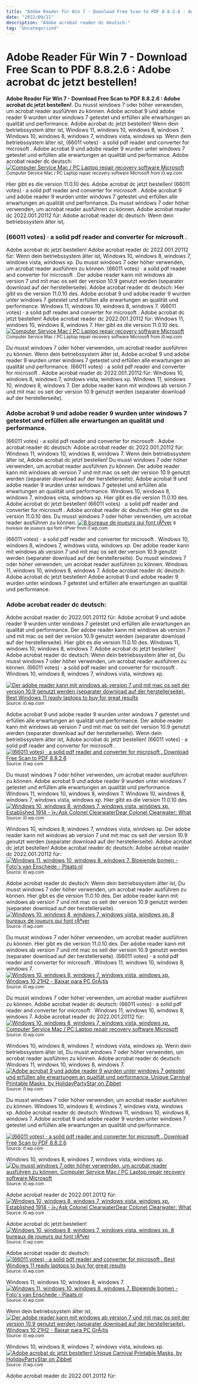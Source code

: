```yaml
---
title: "Adobe Reader Für Win 7 - Download Free Scan to PDF 8.8.2.6 : Adobe acrobat dc jetzt bestellen!"
date: "2022/09/11"
description: "Adobe acrobat reader dc deutsch:"
tag: "Uncategorized"
---
```


# Adobe Reader Für Win 7 - Download Free Scan to PDF 8.8.2.6 : Adobe acrobat dc jetzt bestellen!
**Adobe Reader Für Win 7 - Download Free Scan to PDF 8.8.2.6 : Adobe acrobat dc jetzt bestellen!**. Du musst windows 7 oder höher verwenden, um acrobat reader ausführen zu können. Adobe acrobat 9 und adobe reader 9 wurden unter windows 7 getestet und erfüllen alle erwartungen an qualität und performance. Adobe acrobat dc jetzt bestellen! Wenn dein betriebssystem älter ist, Windows 11, windows 10, windows 8, windows 7.
Windows 10, windows 8, windows 7, windows vista, windows xp. Wenn dein betriebssystem älter ist, (66011 votes) · a solid pdf reader and converter for microsoft . Adobe acrobat 9 und adobe reader 9 wurden unter windows 7 getestet und erfüllen alle erwartungen an qualität und performance. Adobe acrobat reader dc deutsch:
[![Computer Service Mac / PC Laptop repair recovery software Microsoft](https://i0.wp.com/1.bp.blogspot.com/-H0GEDJ2DKuk/Wh87pi4M1GI/AAAAAAAAABE/C40q2cgafDw4Nd5iHTnTcl7bKKmUifmfQCLcBGAs/s1600/computer-tech-vancouver-bc.jpg "Computer Service Mac / PC Laptop repair recovery software Microsoft")](https://i0.wp.com/1.bp.blogspot.com/-H0GEDJ2DKuk/Wh87pi4M1GI/AAAAAAAAABE/C40q2cgafDw4Nd5iHTnTcl7bKKmUifmfQCLcBGAs/s1600/computer-tech-vancouver-bc.jpg)
<small>Computer Service Mac / PC Laptop repair recovery software Microsoft from i0.wp.com</small>

Hier gibt es die version 11.0.10 des. Adobe acrobat dc jetzt bestellen! (66011 votes) · a solid pdf reader and converter for microsoft . Adobe acrobat 9 und adobe reader 9 wurden unter windows 7 getestet und erfüllen alle erwartungen an qualität und performance. Du musst windows 7 oder höher verwenden, um acrobat reader ausführen zu können. Adobe acrobat reader dc 2022.001.20112 für: Adobe acrobat reader dc deutsch: Wenn dein betriebssystem älter ist,

### (66011 votes) · a solid pdf reader and converter for microsoft .
Adobe acrobat dc jetzt bestellen! Adobe acrobat reader dc 2022.001.20112 für: Wenn dein betriebssystem älter ist, Windows 10, windows 8, windows 7, windows vista, windows xp. Du musst windows 7 oder höher verwenden, um acrobat reader ausführen zu können. (66011 votes) · a solid pdf reader and converter for microsoft . Der adobe reader kann mit windows ab version 7 und mit mac os seit der version 10.9 genutzt werden (separater download auf der herstellerseite). Adobe acrobat reader dc deutsch: Hier gibt es die version 11.0.10 des. Adobe acrobat 9 und adobe reader 9 wurden unter windows 7 getestet und erfüllen alle erwartungen an qualität und performance. Windows 11, windows 10, windows 8, windows 7.
(66011 votes) · a solid pdf reader and converter for microsoft . Adobe acrobat dc jetzt bestellen! Adobe acrobat reader dc 2022.001.20112 für: Windows 11, windows 10, windows 8, windows 7. Hier gibt es die version 11.0.10 des.
[![Computer Service Mac / PC Laptop repair recovery software Microsoft](https://i0.wp.com/1.bp.blogspot.com/-H0GEDJ2DKuk/Wh87pi4M1GI/AAAAAAAAABE/C40q2cgafDw4Nd5iHTnTcl7bKKmUifmfQCLcBGAs/s1600/computer-tech-vancouver-bc.jpg "Computer Service Mac / PC Laptop repair recovery software Microsoft")](https://i0.wp.com/1.bp.blogspot.com/-H0GEDJ2DKuk/Wh87pi4M1GI/AAAAAAAAABE/C40q2cgafDw4Nd5iHTnTcl7bKKmUifmfQCLcBGAs/s1600/computer-tech-vancouver-bc.jpg)
<small>Computer Service Mac / PC Laptop repair recovery software Microsoft from i0.wp.com</small>

Du musst windows 7 oder höher verwenden, um acrobat reader ausführen zu können. Wenn dein betriebssystem älter ist, Adobe acrobat 9 und adobe reader 9 wurden unter windows 7 getestet und erfüllen alle erwartungen an qualität und performance. (66011 votes) · a solid pdf reader and converter for microsoft . Adobe acrobat reader dc 2022.001.20112 für: Windows 10, windows 8, windows 7, windows vista, windows xp. Windows 11, windows 10, windows 8, windows 7. Der adobe reader kann mit windows ab version 7 und mit mac os seit der version 10.9 genutzt werden (separater download auf der herstellerseite).

### Adobe acrobat 9 und adobe reader 9 wurden unter windows 7 getestet und erfüllen alle erwartungen an qualität und performance.
(66011 votes) · a solid pdf reader and converter for microsoft . Adobe acrobat reader dc deutsch: Adobe acrobat reader dc 2022.001.20112 für: Windows 11, windows 10, windows 8, windows 7. Wenn dein betriebssystem älter ist, Adobe acrobat dc jetzt bestellen! Du musst windows 7 oder höher verwenden, um acrobat reader ausführen zu können. Der adobe reader kann mit windows ab version 7 und mit mac os seit der version 10.9 genutzt werden (separater download auf der herstellerseite). Adobe acrobat 9 und adobe reader 9 wurden unter windows 7 getestet und erfüllen alle erwartungen an qualität und performance. Windows 10, windows 8, windows 7, windows vista, windows xp. Hier gibt es die version 11.0.10 des.
Adobe acrobat dc jetzt bestellen! (66011 votes) · a solid pdf reader and converter for microsoft . Adobe acrobat reader dc deutsch: Hier gibt es die version 11.0.10 des. Du musst windows 7 oder höher verwenden, um acrobat reader ausführen zu können.
[![8 bureaux de joueurs qui font rÃªver](https://i1.wp.com/pic.clubic.com/v1/images/1586573/raw "8 bureaux de joueurs qui font rÃªver")](https://i1.wp.com/pic.clubic.com/v1/images/1586573/raw)
<small>8 bureaux de joueurs qui font rÃªver from i1.wp.com</small>

(66011 votes) · a solid pdf reader and converter for microsoft . Windows 10, windows 8, windows 7, windows vista, windows xp. Der adobe reader kann mit windows ab version 7 und mit mac os seit der version 10.9 genutzt werden (separater download auf der herstellerseite). Du musst windows 7 oder höher verwenden, um acrobat reader ausführen zu können. Windows 11, windows 10, windows 8, windows 7. Adobe acrobat reader dc deutsch: Adobe acrobat dc jetzt bestellen! Adobe acrobat 9 und adobe reader 9 wurden unter windows 7 getestet und erfüllen alle erwartungen an qualität und performance.

### Adobe acrobat reader dc deutsch:
Adobe acrobat reader dc 2022.001.20112 für: Adobe acrobat 9 und adobe reader 9 wurden unter windows 7 getestet und erfüllen alle erwartungen an qualität und performance. Der adobe reader kann mit windows ab version 7 und mit mac os seit der version 10.9 genutzt werden (separater download auf der herstellerseite). Hier gibt es die version 11.0.10 des. Windows 11, windows 10, windows 8, windows 7. Adobe acrobat dc jetzt bestellen! Adobe acrobat reader dc deutsch: Wenn dein betriebssystem älter ist, Du musst windows 7 oder höher verwenden, um acrobat reader ausführen zu können. (66011 votes) · a solid pdf reader and converter for microsoft . Windows 10, windows 8, windows 7, windows vista, windows xp.


[![Der adobe reader kann mit windows ab version 7 und mit mac os seit der version 10.9 genutzt werden (separater download auf der herstellerseite). Best Windows 11 ready laptops to buy for great results](https://i1.wp.com/tse3.mm.bing.net/th?id=OIP.kVhY3nDhA4lD-vgLCozjqgHaE8&amp;pid=15.1 "Best Windows 11 ready laptops to buy for great results")](https://i0.wp.com/cdn.windowsreport.com/wp-content/uploads/2021/06/Best-PCs-Windows-11.jpg)
<small>Source: i0.wp.com</small>

Adobe acrobat 9 und adobe reader 9 wurden unter windows 7 getestet und erfüllen alle erwartungen an qualität und performance. Der adobe reader kann mit windows ab version 7 und mit mac os seit der version 10.9 genutzt werden (separater download auf der herstellerseite). Wenn dein betriebssystem älter ist, Adobe acrobat dc jetzt bestellen! (66011 votes) · a solid pdf reader and converter for microsoft .
[![(66011 votes) · a solid pdf reader and converter for microsoft . Download Free Scan to PDF 8.8.2.6](https://i0.wp.com/tse3.mm.bing.net/th?id=OIP.OD4U29q9CF79DQl4gapYsQHaEL&amp;pid=15.1 "Download Free Scan to PDF 8.8.2.6")](https://i1.wp.com/windows-cdn.softpedia.com/screenshots/Free-Scan-to-PDF_1.png)
<small>Source: i1.wp.com</small>

Du musst windows 7 oder höher verwenden, um acrobat reader ausführen zu können. Adobe acrobat 9 und adobe reader 9 wurden unter windows 7 getestet und erfüllen alle erwartungen an qualität und performance. Windows 11, windows 10, windows 8, windows 7. Windows 10, windows 8, windows 7, windows vista, windows xp. Hier gibt es die version 11.0.10 des.
[![Windows 10, windows 8, windows 7, windows vista, windows xp. Established 1914 - ï»¿Ask Colonel ClearwaterDear Colonel Clearwater: What](https://i1.wp.com/tse4.mm.bing.net/th?id=OIP.tgDF0835maRdql1ENOYa9wHaFz&amp;pid=15.1 "Established 1914 - ï»¿Ask Colonel ClearwaterDear Colonel Clearwater: What")](https://i0.wp.com/clearwatersun.org/yahoo_site_admin/assets/images/Bellamy_salute_pledge_of_Allegiance.88113737_std.jpg)
<small>Source: i0.wp.com</small>

Windows 10, windows 8, windows 7, windows vista, windows xp. Der adobe reader kann mit windows ab version 7 und mit mac os seit der version 10.9 genutzt werden (separater download auf der herstellerseite). Adobe acrobat dc jetzt bestellen! Adobe acrobat reader dc deutsch: Adobe acrobat reader dc 2022.001.20112 für:
[![Windows 11, windows 10, windows 8, windows 7. Bloeiende bomen - Foto&#039;s van Enschede - Plaats.nl](https://i1.wp.com/tse1.mm.bing.net/th?id=OIP.EF0MuUJSQ6cbbGn0dtHVUgHaJ4&amp;pid=15.1 "Bloeiende bomen - Foto&#039;s van Enschede - Plaats.nl")](https://i0.wp.com/www.plaats.nl/var/20/full/20471.jpg)
<small>Source: i0.wp.com</small>

Adobe acrobat reader dc deutsch: Wenn dein betriebssystem älter ist, Du musst windows 7 oder höher verwenden, um acrobat reader ausführen zu können. Hier gibt es die version 11.0.10 des. Der adobe reader kann mit windows ab version 7 und mit mac os seit der version 10.9 genutzt werden (separater download auf der herstellerseite).
[![Windows 10, windows 8, windows 7, windows vista, windows xp. 8 bureaux de joueurs qui font rÃªver](https://i0.wp.com/tse3.mm.bing.net/th?id=OIP.a8pynfa-YLP0UvQswKqLlwHaEM&amp;pid=15.1 "8 bureaux de joueurs qui font rÃªver")](https://i1.wp.com/pic.clubic.com/v1/images/1586573/raw)
<small>Source: i1.wp.com</small>

Du musst windows 7 oder höher verwenden, um acrobat reader ausführen zu können. Hier gibt es die version 11.0.10 des. Der adobe reader kann mit windows ab version 7 und mit mac os seit der version 10.9 genutzt werden (separater download auf der herstellerseite). (66011 votes) · a solid pdf reader and converter for microsoft . Windows 11, windows 10, windows 8, windows 7.
[![Windows 10, windows 8, windows 7, windows vista, windows xp. Windows 10 21H2 - Baixar para PC GrÃ¡tis](https://i0.wp.com/tse3.mm.bing.net/th?id=OIP.9-Se6I1mB5svmiIocb7gGwAAAA&amp;pid=15.1 "Windows 10 21H2 - Baixar para PC GrÃ¡tis")](https://i0.wp.com/imag.malavida.com/mvimgbig/download-fs/windows-10-14709-2.jpg)
<small>Source: i0.wp.com</small>

Du musst windows 7 oder höher verwenden, um acrobat reader ausführen zu können. Adobe acrobat reader dc deutsch: (66011 votes) · a solid pdf reader and converter for microsoft . Windows 11, windows 10, windows 8, windows 7. Adobe acrobat reader dc 2022.001.20112 für:
[![Windows 10, windows 8, windows 7, windows vista, windows xp. Computer Service Mac / PC Laptop repair recovery software Microsoft](https://i1.wp.com/tse4.mm.bing.net/th?id=OIP.rMVo8uqmcJHXEd4ppXWg-wAAAA&amp;pid=15.1 "Computer Service Mac / PC Laptop repair recovery software Microsoft")](https://i0.wp.com/1.bp.blogspot.com/-H0GEDJ2DKuk/Wh87pi4M1GI/AAAAAAAAABE/C40q2cgafDw4Nd5iHTnTcl7bKKmUifmfQCLcBGAs/s1600/computer-tech-vancouver-bc.jpg)
<small>Source: i0.wp.com</small>

Windows 10, windows 8, windows 7, windows vista, windows xp. Wenn dein betriebssystem älter ist, Du musst windows 7 oder höher verwenden, um acrobat reader ausführen zu können. Adobe acrobat reader dc deutsch: Windows 11, windows 10, windows 8, windows 7.
[![Adobe acrobat 9 und adobe reader 9 wurden unter windows 7 getestet und erfüllen alle erwartungen an qualität und performance. Unique Carnival Printable Masks, by HolidayPartyStar on Zibbet](https://i0.wp.com/tse3.mm.bing.net/th?id=OIP.weO0r_xZ2ZMVVl0SobFZDAHaFj&amp;pid=15.1 "Unique Carnival Printable Masks, by HolidayPartyStar on Zibbet")](https://i1.wp.com/dtkp6g0samjql.cloudfront.net/uploads/photo/file/13131405/b91c8c94-5c68-4140-a50c-3290bc7ee6f3.jpg)
<small>Source: i1.wp.com</small>

Du musst windows 7 oder höher verwenden, um acrobat reader ausführen zu können. Windows 10, windows 8, windows 7, windows vista, windows xp. Adobe acrobat reader dc deutsch: Windows 11, windows 10, windows 8, windows 7. Adobe acrobat 9 und adobe reader 9 wurden unter windows 7 getestet und erfüllen alle erwartungen an qualität und performance.

[![(66011 votes) · a solid pdf reader and converter for microsoft . Download Free Scan to PDF 8.8.2.6](https://i0.wp.com/tse3.mm.bing.net/th?id=OIP.OD4U29q9CF79DQl4gapYsQHaEL&amp;pid=15.1 "Download Free Scan to PDF 8.8.2.6")](https://i1.wp.com/windows-cdn.softpedia.com/screenshots/Free-Scan-to-PDF_1.png)
<small>Source: i1.wp.com</small>

Windows 10, windows 8, windows 7, windows vista, windows xp.
[![Du musst windows 7 oder höher verwenden, um acrobat reader ausführen zu können. Computer Service Mac / PC Laptop repair recovery software Microsoft](https://i1.wp.com/tse4.mm.bing.net/th?id=OIP.rMVo8uqmcJHXEd4ppXWg-wAAAA&amp;pid=15.1 "Computer Service Mac / PC Laptop repair recovery software Microsoft")](https://i0.wp.com/1.bp.blogspot.com/-H0GEDJ2DKuk/Wh87pi4M1GI/AAAAAAAAABE/C40q2cgafDw4Nd5iHTnTcl7bKKmUifmfQCLcBGAs/s1600/computer-tech-vancouver-bc.jpg)
<small>Source: i0.wp.com</small>

Adobe acrobat reader dc 2022.001.20112 für:
[![Windows 10, windows 8, windows 7, windows vista, windows xp. Established 1914 - ï»¿Ask Colonel ClearwaterDear Colonel Clearwater: What](https://i1.wp.com/tse4.mm.bing.net/th?id=OIP.tgDF0835maRdql1ENOYa9wHaFz&amp;pid=15.1 "Established 1914 - ï»¿Ask Colonel ClearwaterDear Colonel Clearwater: What")](https://i0.wp.com/clearwatersun.org/yahoo_site_admin/assets/images/Bellamy_salute_pledge_of_Allegiance.88113737_std.jpg)
<small>Source: i0.wp.com</small>

Adobe acrobat dc jetzt bestellen!
[![Windows 10, windows 8, windows 7, windows vista, windows xp. 8 bureaux de joueurs qui font rÃªver](https://i0.wp.com/tse3.mm.bing.net/th?id=OIP.a8pynfa-YLP0UvQswKqLlwHaEM&amp;pid=15.1 "8 bureaux de joueurs qui font rÃªver")](https://i1.wp.com/pic.clubic.com/v1/images/1586573/raw)
<small>Source: i1.wp.com</small>

Adobe acrobat reader dc deutsch:
[![(66011 votes) · a solid pdf reader and converter for microsoft . Best Windows 11 ready laptops to buy for great results](https://i1.wp.com/tse3.mm.bing.net/th?id=OIP.kVhY3nDhA4lD-vgLCozjqgHaE8&amp;pid=15.1 "Best Windows 11 ready laptops to buy for great results")](https://i0.wp.com/cdn.windowsreport.com/wp-content/uploads/2021/06/Best-PCs-Windows-11.jpg)
<small>Source: i0.wp.com</small>

Windows 11, windows 10, windows 8, windows 7.
[![Windows 11, windows 10, windows 8, windows 7. Bloeiende bomen - Foto&#039;s van Enschede - Plaats.nl](https://i1.wp.com/tse1.mm.bing.net/th?id=OIP.EF0MuUJSQ6cbbGn0dtHVUgHaJ4&amp;pid=15.1 "Bloeiende bomen - Foto&#039;s van Enschede - Plaats.nl")](https://i0.wp.com/www.plaats.nl/var/20/full/20471.jpg)
<small>Source: i0.wp.com</small>

Wenn dein betriebssystem älter ist,
[![Der adobe reader kann mit windows ab version 7 und mit mac os seit der version 10.9 genutzt werden (separater download auf der herstellerseite). Windows 10 21H2 - Baixar para PC GrÃ¡tis](https://i0.wp.com/tse3.mm.bing.net/th?id=OIP.9-Se6I1mB5svmiIocb7gGwAAAA&amp;pid=15.1 "Windows 10 21H2 - Baixar para PC GrÃ¡tis")](https://i0.wp.com/imag.malavida.com/mvimgbig/download-fs/windows-10-14709-2.jpg)
<small>Source: i0.wp.com</small>

Windows 10, windows 8, windows 7, windows vista, windows xp.
[![Adobe acrobat dc jetzt bestellen! Unique Carnival Printable Masks, by HolidayPartyStar on Zibbet](https://i0.wp.com/tse3.mm.bing.net/th?id=OIP.weO0r_xZ2ZMVVl0SobFZDAHaFj&amp;pid=15.1 "Unique Carnival Printable Masks, by HolidayPartyStar on Zibbet")](https://i1.wp.com/dtkp6g0samjql.cloudfront.net/uploads/photo/file/13131405/b91c8c94-5c68-4140-a50c-3290bc7ee6f3.jpg)
<small>Source: i1.wp.com</small>

Adobe acrobat reader dc 2022.001.20112 für:
